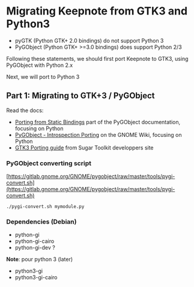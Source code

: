 # Migrating Keepnote from GTK3 and Python3

* pyGTK (Python GTK+ 2.0 bindings) do not support Python 3
* PyGObject (Python GTK+ >=3.0 bindings) does support Python 2/3

Following these statements, we should first port Keepnote to GTK3,
using PyGObject with Python 2.x

Next, we will port to Python 3

## Part 1: Migrating to GTK+3 / PyGObject

Read the docs:
* [Porting from Static Bindings](https://pygobject.readthedocs.io/en/latest/guide/porting.html)  part of the PyGObject documentation, focusing on Python
* [PyGObject - Introspection Porting](https://wiki.gnome.org/action/show/Projects/PyGObject/IntrospectionPorting?action=show&redirect=PyGObject%2FIntrospectionPorting) on the GNOME Wiki, focusing on Python
* [GTK3 Porting guide](https://developer.sugarlabs.org/src/gtk3-porting-guide.md.html) from Sugar Toolkit developpers site

### PyGObject converting script

[https://gitlab.gnome.org/GNOME/pygobject/raw/master/tools/pygi-convert.sh](https://gitlab.gnome.org/GNOME/pygobject/raw/master/tools/pygi-convert.sh)

	./pygi-convert.sh mymodule.py

### Dependencies (Debian)
* python-gi
* python-gi-cairo
* python-gi-dev ?

**Note**: pour python 3 (later)
* python3-gi
* python3-gi-cairo
